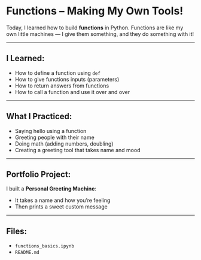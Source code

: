 # Functions – Making My Own Tools!

Today, I learned how to build **functions** in Python. Functions are like my own little machines — I give them something, and they do something with it!

---

## I Learned:

- How to define a function using `def`
- How to give functions inputs (parameters)
- How to return answers from functions
- How to call a function and use it over and over

---

## What I Practiced:

- Saying hello using a function
- Greeting people with their name
- Doing math (adding numbers, doubling)
- Creating a greeting tool that takes name and mood

---

## Portfolio Project:

I built a **Personal Greeting Machine**:
- It takes a name and how you’re feeling
- Then prints a sweet custom message 

---

## Files:

- `functions_basics.ipynb`
- `README.md`
